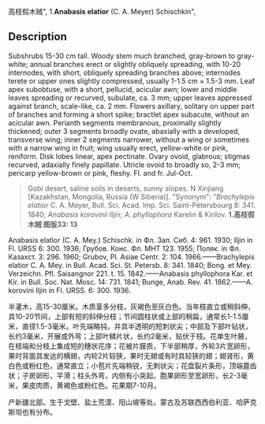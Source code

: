 高枝假木贼",
1.**Anabasis elatior** (C. A. Meyer) Schischkin",

## Description
Subshrubs 15-30 cm tall. Woody stem much branched, gray-brown to gray-white; annual branches erect or slightly obliquely spreading, with 10-20 internodes, with short, obliquely spreading branches above; internodes terete or upper ones slightly compressed, usually 1-1.5 cm × 1.5-3 mm. Leaf apex subobtuse, with a short, pellucid, acicular awn; lower and middle leaves spreading or recurved, subulate, ca. 3 mm; upper leaves appressed against branch, scale-like, ca. 2 mm. Flowers axillary, solitary on upper part of branches and forming a short spike; bractlet apex subacute, without an acicular awn. Perianth segments membranous, proximally slightly thickened; outer 3 segments broadly ovate, abaxially with a developed, transverse wing; inner 2 segments narrower, without a wing or sometimes with a narrow wing in fruit; wing usually erect, yellow-white or pink, reniform. Disk lobes linear, apex pectinate. Ovary ovoid, glabrous; stigmas recurved, adaxially finely papillate. Utricle ovoid to broadly so, 2-3 mm; pericarp yellow-brown or pink, fleshy. Fl. and fr. Jul-Oct.

> Gobi desert, saline soils in deserts, sunny slopes. N Xinjiang [Kazakhstan, Mongolia, Russia (W Siberia)].
  "Synonym": "*Brachylepis* *elatior* C. A. Meyer, Bull. Sci. Acad. Imp. Sci. Saint-Pétersbourg 8: 341. 1840; *Anabasis* *korovinii* Iljin; *A*. *phyllophora* Karelin &amp; Kirilov.
**1.高枝假木贼 图版33: 13**

Anabasis elatior (C. A. Mey.) Schischk. in Фл. Зап. Сиб. 4: 961. 1930; Iljin in Fl. URSS 6: 300. 1936; Грубов. Конс. Фл. МНТ 123. 1955; Поляк. in Фл. Казахст. 3: 296. 1960; Grubov, Pl. Asiae Centr. 2: 104. 1966.——Brachylepis elatior C. A. Mey. in Bull. Acad. Sci. St. Petersb. 8: 341. 1840; Bong. et Mey. Verzeichn. Pfl. Saisangnor 221. t. 15. 1842.——Anabasis phyllophora Kar. et Kir. in Bull. Soc. Nat. Mosc. 14: 731. 1841; Bunge, Anab. Rev. 41. 1862.——A. korovini Iljin in Fl. URSS. 6: 300. 1936.

半灌木，高15-30厘米。木质茎多分枝，灰褐色至灰白色。当年枝直立或稍斜伸，具10-20节间，上部有短的斜伸分枝；节间圆柱状或上部的稍扁，通常长1-1.5厘米，直径1.5-3毫米。叶先端略钝，并具半透明的短刺状尖；中部及下部叶钻状，长约3毫米，开展或外弯；上部叶鳞片状，长约2毫米，贴伏于枝。花单生叶腋，在枝端和分枝上集成短的穗状花序；花被片膜质，下半部稍厚，外轮3片宽卵形，果时背面具发达的横翅，内轮2片较狭，果时无翅或有时具较狭的翅；翅肾形，黄白色或粉红色，通常直立；小苞片先端稍锐，无刺状尖；花盘裂片条形，顶端蓖齿状；子房卵形，平滑；柱头外弯，内侧有小突起。胞果卵形至宽卵形，长2-3毫米，果皮肉质，黄褐色或粉红色。花果期7-10月。

产新疆北部。生于戈壁、盐土荒漠、阳山坡等处。蒙古及苏联西西伯利亚、哈萨克斯坦也有分布。

